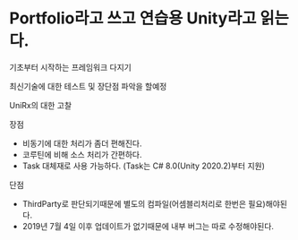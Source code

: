# Portfolio라고 쓰고 연습용 Unity라고 읽는다.

기초부터 시작하는 프레임워크 다지기

최신기술에 대한 테스트 및 장단점 파악을 할예정

UniRx의 대한 고찰

장점
 - 비동기에 대한 처리가 좀더 편해진다.
 - 코루틴에 비해 소스 처리가 간편하다.
 - Task 대체재로 사용 가능하다. (Task는 C# 8.0(Unity 2020.2)부터 지원)

단점
 - ThirdParty로 판단되기때문에 별도의 컴파일(어셈블리처리로 한번은 필요)해야된다.
 - 2019년 7월 4일 이후 업데이트가 없기때문에 내부 버그는 따로 수정해야된다.
 
